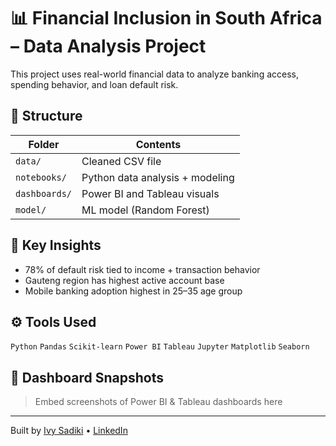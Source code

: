 # 📊 Financial Inclusion in South Africa – Data Analysis Project

This project uses real-world financial data to analyze banking access, spending behavior, and loan default risk.

## 📁 Structure

| Folder | Contents |
|--------|----------|
| `data/` | Cleaned CSV file |
| `notebooks/` | Python data analysis + modeling |
| `dashboards/` | Power BI and Tableau visuals |
| `model/` | ML model (Random Forest) |

## 🧠 Key Insights
- 78% of default risk tied to income + transaction behavior
- Gauteng region has highest active account base
- Mobile banking adoption highest in 25–35 age group

## ⚙️ Tools Used
`Python` `Pandas` `Scikit-learn` `Power BI` `Tableau` `Jupyter` `Matplotlib` `Seaborn`

## 📸 Dashboard Snapshots
> Embed screenshots of Power BI & Tableau dashboards here

---

Built by [Ivy Sadiki](https://github.com/Isadiki) • [LinkedIn](https://www.linkedin.com/in/ivy-sadiki)

